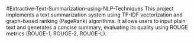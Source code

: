 #Extractive-Text-Summarization-using-NLP-Techniques
This project implements a text summarization system using TF-IDF vectorization and graph-based ranking (PageRank) algorithms.
It allows users to input plain text and generates a concise summary, evaluating its quality using ROUGE metrics (ROUGE-1, ROUGE-2, ROUGE-L).
